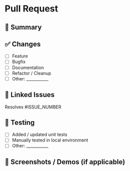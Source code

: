 # Pull Request

## 📌 Summary
<!-- Provide a short overview of the changes introduced by this PR -->

## ✅ Changes
- [ ] Feature
- [ ] Bugfix
- [ ] Documentation
- [ ] Refactor / Cleanup
- [ ] Other: ___________

## 🔗 Linked Issues
<!-- Use "resolves" to auto-close issues when merged -->
Resolves #ISSUE_NUMBER  

## 🧪 Testing
<!-- Describe how you tested your changes, or steps for reviewers to verify -->

- [ ] Added / updated unit tests  
- [ ] Manually tested in local environment  
- [ ] Other: ___________

## 📸 Screenshots / Demos (if applicable)
<!-- Insert screenshots, screen recordings, or gifs here -->

